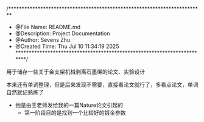 /*************************************************************************
 * @File Name: README.md
 * @Description: Project Documentation
 * @Author: Sevens Zhu
 * @Created Time: Thu Jul 10 11:34:19 2025
 ************************************************************************/

用于储存一些关于金支架机械剥离石墨烯的论文、实验设计

本来还有单词整理，但是后来发现不需要，直接看论文就行了，多看点论文，单词自然就记熟练了

- 他是由王老师发给我的一篇Nature论文引起的
    - 第一阶段目的是找到一个比较好的镀金参数
